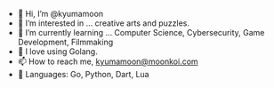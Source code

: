 - 👋 Hi, I’m @kyumamoon
- 👀 I’m interested in ... creative arts and puzzles.
- 🌱 I’m currently learning ... Computer Science, Cybersecurity, Game Development, Filmmaking
- 💞️ I love using Golang.
- 📫 How to reach me, kyumamoon@moonkoi.com
- 🍟 Languages: Go, Python, Dart, Lua

<!---
kyumamoon/kyumamoon is a ✨ special ✨ repository because its `README.md` (this file) appears on your GitHub profile.
You can click the Preview link to take a look at your changes.
--->
